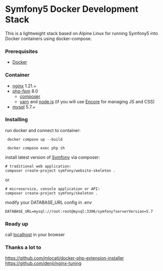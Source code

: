 # Symfony5 Docker Development Stack
This is a lightweight stack based on Alpine Linux for running Symfony5 into Docker containers using docker-compose. 
<!--
[![Build Status](https://travis-ci.org/coloso/symfony-docker.svg?branch=master)](https://travis-ci.org/coloso/symfony-docker)
-->
### Prerequisites
* [Docker](https://www.docker.com/)

### Container
 - [nginx](https://hub.docker.com/_/nginx) 1.21.+
 - [php-fpm](https://hub.docker.com/_/php) 8.0
    - [composer](https://getcomposer.org/) 
    - [yarn](https://yarnpkg.com/lang/en/) and [node.js](https://nodejs.org/en/) (if you will use [Encore](https://symfony.com/doc/current/frontend/encore/installation.html) for managing JS and CSS)
- [mysql](https://hub.docker.com/_/mysql/) 5.7.+

### Installing

run docker and connect to container:
```
 docker compose up --build
```
```
 docker compose exec php sh
```

install latest version of [Symfony](http://symfony.com/doc/current/setup.html) via composer:
```
# traditional web application: 
composer create-project symfony/website-skeleton .
```
or 
```
# microservice, console application or API:
composer create-project symfony/skeleton .
```

modify your DATABASE_URL config in .env 
```
DATABASE_URL=mysql://root:root@mysql:3306/symfony?serverVersion=5.7
```

### Ready up
call [localhost](http://localhost/) in your browser
 
### Thanks a lot to
https://github.com/mlocati/docker-php-extension-installer \
https://github.com/denji/nginx-tuning